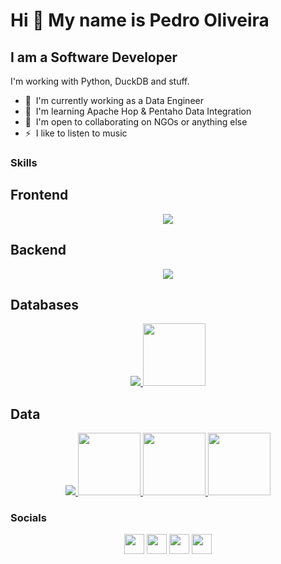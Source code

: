 Hi 👋 My name is Pedro Oliveira
=============================

I am a Software Developer
-------------------

I'm working with Python, DuckDB and stuff.   

* 🚀  I'm currently working as a Data Engineer
* 🧠  I'm learning Apache Hop & Pentaho Data Integration
* 🤝  I'm open to collaborating on NGOs or anything else
* ⚡  I like to listen to music

### Skills

  ## Frontend
  <p align="center">
    <a href="https://skillicons.dev">
      <img src="https://skillicons.dev/icons?i=html,js,jquery,ts,css,bootstrap,tailwind,react,astro,graphql,md,pnpm,vite,figma&theme=light" />
    </a>
  </p>
  
  ## Backend
  <p align="center">
    <a href="https://skillicons.dev">
      <img src="https://skillicons.dev/icons?i=cs,dotnet,express,nodejs,django,fastapi,py,java,kotlin,ktor,spring&theme=light" />
    </a>
  </p>

  ## Databases
  <p align="center">
    <a href="https://skillicons.dev">
      <img src="https://skillicons.dev/icons?i=mysql,mongodb,postgres,sqlite&theme=light" />
    </a>
    <a href="#">
      <img src="https://cdn.jsdelivr.net/gh/devicons/devicon@latest/icons/oracle/oracle-original.svg" width="100" height="100" />
    </a>
  </p>

  ## Data
  <p align="center">
      <a href="#">
      <img src="https://img.icons8.com/?size=100&id=3sGOUDo9nJ4k&format=png&color=000000" />
    </a>
  <a href="#">
      <img src="https://cdn.jsdelivr.net/gh/devicons/devicon@latest/icons/numpy/numpy-original.svg" width="100" height="100"  />
    </a>
   <a href="#">
            <img src="https://cdn.jsdelivr.net/gh/devicons/devicon@latest/icons/pandas/pandas-original-wordmark.svg" width="100" height="100" />
    </a>
    <a href="#">
        <img src="https://cdn.brandfetch.io/idYamjE8Qv/w/820/h/631/theme/dark/logo.png?c=1dxbfHSJFAPEGdCLU4o5B" width="100" height="100" />
    </a>
  </p>
    

### Socials

<p align="center"> 
  <a href="https://discord.com/users/pedroarthuralvesdeoliveira" target="_blank" rel="noreferrer"><img src="https://raw.githubusercontent.com/danielcranney/readme-generator/main/public/icons/socials/discord.svg" width="32" height="32" /></a>
  <a href="http://www.instagram.com/pedroarthuraloliveira" target="_blank" rel="noreferrer"><img src="https://raw.githubusercontent.com/danielcranney/readme-generator/main/public/icons/socials/instagram.svg" width="32" height="32" /></a> 
  <a href="https://www.linkedin.com/in/pedroarthuralves/" target="_blank" rel="noreferrer"><img src="https://raw.githubusercontent.com/danielcranney/readme-generator/main/public/icons/socials/linkedin.svg" width="32" height="32" /></a> 
  <a href="https://www.twitch.tv/glimmeer" target="_blank" rel="noreferrer"><img src="https://raw.githubusercontent.com/danielcranney/readme-generator/main/public/icons/socials/twitch.svg" width="32" height="32" /></a>
</p>
